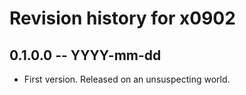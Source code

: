 # Revision history for x0902

## 0.1.0.0 -- YYYY-mm-dd

* First version. Released on an unsuspecting world.
